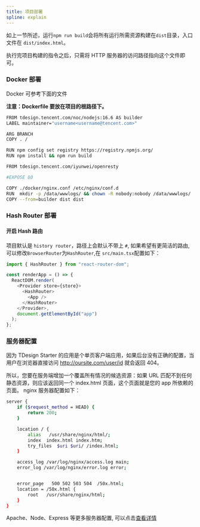 ```yaml
---
title: 项目部署
spline: explain
---
```


如上一节所述，运行`npm run build`会将所有运行所需资源构建在`dist`目录，入口文件在 `dist/index.html`。

执行完项目构建的指令之后，只需将 HTTP 服务器的访问路径指向这个文件即可。

### Docker 部署

Docker 可参考下面的文件

**注意：Dockerfile 要放在项目的根路径下。**

```bash
FROM tdesign.tencent.com/noc/nodejs:16.6 AS builder
LABEL maintainer="username<username@tencent.com>"

ARG BRANCH
COPY . /

RUN npm config set registry https://registry.npmjs.org/
RUN npm install && npm run build

FROM tdesign.tencent.com/iyunwei/openresty

#EXPOSE 80

COPY ./docker/nginx.conf /etc/nginx/conf.d
RUN  mkdir -p /data/wwwlogs/ && chown -R nobody:nobody /data/wwwlogs/
COPY --from=builder dist dist
```

### Hash Router 部署

#### 开启 Hash 路由

项目默认是 `history router`，路径上会默认不带上 `#`, 如果希望有更简洁的路由, 可以修改`BrowserRouter`为`HashRouter`,在 `src/main.tsx`配置如下：

```js
import { HashRouter } from "react-router-dom";

const renderApp = () => {
  ReactDOM.render(
    <Provider store={store}>
      <HashRouter>
        <App />
      </HashRouter>
    </Provider>,
    document.getElementById("app")
  );
};
```

### 服务器配置

因为 TDesign Starter 的应用是个单页客户端应用，如果后台没有正确的配置，当用户在浏览器直接访问 http://oursite.com/user/id 就会返回 404。

所以，您要在服务端增加一个覆盖所有情况的候选资源：如果 URL 匹配不到任何静态资源，则应该返回同一个 index.html 页面，这个页面就是您的 app 所依赖的页面。
nginx 服务器配置如下：

```bash
server {
    if ($request_method = HEAD) {
        return 200;
    }

    location / {
        alias   /usr/share/nginx/html/;
        index  index.html index.htm;
        try_files  $uri $uri/ /index.html;
    }

    access_log /var/log/nginx/access.log main;
    error_log /var/log/nginx/error.log error;


    error_page   500 502 503 504  /50x.html;
    location = /50x.html {
        root   /usr/share/nginx/html;
    }
}
```

Apache、Node、Express 等更多服务器配置, 可以点击[查看详情](https://router.vuejs.org/zh/guide/essentials/history-mode.html#%E5%90%8E%E7%AB%AF%E9%85%8D%E7%BD%AE%E4%BE%8B%E5%AD%90)
